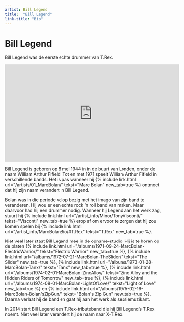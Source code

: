 ```yaml
---
artist: Bill Legend
title:  "Bill Legend"
link-title: "Bio"
---
```


# Bill Legend

<span class="lead">Bill Legend was de eerste echte drummer van T.Rex.</span>

<iframe width="560" height="315" src="https://www.youtube.com/embed/2-UzarFCmPM" frameborder="0" allowfullscreen></iframe>

Bill Legend is geboren op 8 mei 1944 in in de buurt van Londen, onder de naam William Arthur Fifield.  Tot en met 1971 speelt William Arthur Fifield in verschillende bands. Het is pas wanneer hij {% include link.html url="/artists/01_MarcBolan/" tekst="Marc Bolan" new_tab=true %} ontmoet dat hij zijn naam verandert in Bill Legend. Bolan was in die periode volop bezig met het imago van zijn band te veranderen. Hij wou er een echte rock ‘n roll band van maken. Maar daarvoor had hij een drummer nodig. Wanneer hij Legend aan het werk zag, stuurt hij {% include link.html url="/artist_info/Minor/TonyVisconti/" tekst="Visconti" new_tab=true %} erop af om ervoor te zorgen dat hij zou komen spelen bij {% include link.html url="/artist_info/MarcBolanBio/#T.Rex" tekst="T.Rex" new_tab=true %}. Niet veel later staat Bill Legend mee in de opname-studio. Hij is te horen op de platen {% include link.html url="/albums/1971-09-24-MarcBolan-ElectricWarrior/" tekst="Electric Warrior" new_tab=true %}, {% include link.html url="/albums/1972-07-21-MarcBolan-TheSlider/" tekst="The Slider" new_tab=true %}, {% include link.html url="/albums/1973-01-28-MarcBolan-Tanx/" tekst="Tanx" new_tab=true %}, {% include link.html url="/albums/1974-02-01-MarcBolan-ZincAlloy/" tekst="Zinc Alloy and the Hidden Riders of Tomorrow" new_tab=true %},{% include link.html url="/albums/1974-08-01-MarcBolan-LightOfLove/" tekst="Light of Love" new_tab=true %} en {% include link.html url="/albums/1975-02-16-MarcBolan-Bolan'sZipGun/" tekst="Bolan's Zip Gun" new_tab=true %}. Daarna verlaat hij de band en gaat hij aan het werk als <span tooltip="Een sessiemuzikant kan worden ingehuurd door bands of producers om muziek in te spelen of mee op tournee te gaan. Hij maakt geen deel uit van de vaste bezetting van een groep.">sessiemuzikant</span>.In 2014 start Bill Legend een <span class="engels">T.Rex</span>-<span tooltip="Een tributeband is meer dan alleen een coverband. Een coverband speelt alleen de nummers na van een andere groep. Een tributeband probeert hun hele act zo goed mogelijk na te doen. Ze spelen de nummers van een andere band zo goed mogelijk na en proberen hen tot in het kleinste detail na te doen op het podium.">tributeband</span> die hij <span class="engels">Bill Legend’s T.Rex</span> noemt. Niet veel later verandert hij de naam naar <span class="engels">X-T.Rex</span>. 
